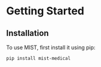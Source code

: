 Getting Started
=====

Installation
------------

To use MIST, first install it using pip:

```console
pip install mist-medical
```